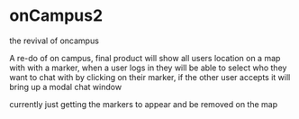 onCampus2
=========

the revival of oncampus

A re-do of on campus, final product will show all users location on a map with with a marker, when a user logs in they
will be able to select who they want to chat with by clicking on their marker, if the other user accepts it will bring up a 
modal chat window

currently just getting the markers to appear and be removed on the map
